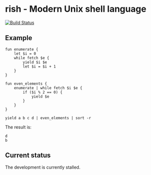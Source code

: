 # rish - Modern Unix shell language
[![Build Status](https://travis-ci.org/y-fujii/rish.svg?branch=master)](https://travis-ci.org/y-fujii/rish)

## Example
```
fun enumerate {
	let $i = 0 
	while fetch $e {
		yield $i $e
		let $i = $i + 1
	}
}

fun even_elements {
	enumerate | while fetch $i $e {
		if ($i % 2 == 0) {
			yield $e
		}
	}
}

yield a b c d | even_elements | sort -r
```
The result is:
```
d
b
```

## Current status

The development is currently stalled.
